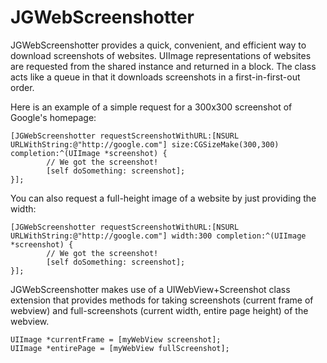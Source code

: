 JGWebScreenshotter
======================

JGWebScreenshotter provides a quick, convenient, and efficient way to download screenshots of websites. UIImage representations of websites are requested from the shared instance and returned in a block. The class acts like a queue in that it downloads screenshots in a first-in-first-out order.

Here is an example of a simple request for a 300x300 screenshot of Google's homepage:

```
[JGWebScreenshotter requestScreenshotWithURL:[NSURL URLWithString:@"http://google.com"] size:CGSizeMake(300,300) completion:^(UIImage *screenshot) {
        // We got the screenshot!
        [self doSomething: screenshot];
}];
```

You can also request a full-height image of a website by just providing the width:

```
[JGWebScreenshotter requestScreenshotWithURL:[NSURL URLWithString:@"http://google.com"] width:300 completion:^(UIImage *screenshot) {
        // We got the screenshot!
        [self doSomething: screenshot];
}];
```

JGWebScreenshotter makes use of a UIWebView+Screenshot class extension that provides methods for taking screenshots (current frame of webview) and full-screenshots (current width, entire page height) of the webview.

```
UIImage *currentFrame = [myWebView screenshot];
UIImage *entirePage = [myWebView fullScreenshot];
```
